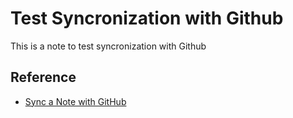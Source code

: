 # Test Syncronization with Github

This is a note to test syncronization with Github

## Reference

* [Sync a Note with
  GitHub](https://hackmd.io/c/tutorials-tw/%2Fs%2Flink-with-github-tw)